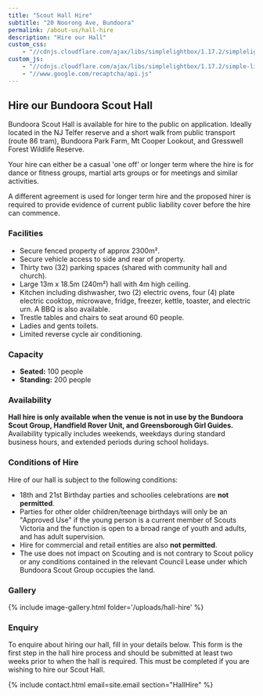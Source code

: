 ```yaml
---
title: "Scout Hall Hire"
subtitle: "20 Noorong Ave, Bundoora"
permalink: /about-us/hall-hire
description: "Hire our Hall"
custom_css:
    - "//cdnjs.cloudflare.com/ajax/libs/simplelightbox/1.17.2/simplelightbox.min.css"
custom_js:
    - "//cdnjs.cloudflare.com/ajax/libs/simplelightbox/1.17.2/simple-lightbox.min.js"
    - "//www.google.com/recaptcha/api.js"
---
```


## Hire our Bundoora Scout Hall

Bundoora Scout Hall is available for hire to the public on application. Ideally located in the NJ Telfer reserve and a short walk from public transport (route 86 tram), Bundoora Park Farm, Mt Cooper Lookout, and Gresswell Forest Wildlife Reserve.

Your hire can either be a casual 'one off' or longer term where the hire is for dance or fitness groups, martial arts groups or for meetings and similar activities.

A different agreement is used for longer term hire and the proposed hirer is required to provide evidence of current public liability cover before the hire can commence.

### Facilities

*   Secure fenced property of approx 2300m².
*   Secure vehicle access to side and rear of property.
*   Thirty two (32) parking spaces (shared with community hall and church).
*   Large 13m x 18.5m (240m²) hall with 4m high ceiling.
*   Kitchen including dishwasher, two (2) electric ovens, four (4) plate electric cooktop, microwave, fridge, freezer, kettle, toaster, and electric urn. A BBQ is also available.
*   Trestle tables and chairs to seat around 60 people.
*   Ladies and gents toilets.
*   Limited reverse cycle air conditioning.

### Capacity

*   **Seated:** 100 people
*   **Standing:** 200 people

### Availability

**Hall hire is only available when the venue is not in use by the Bundoora Scout Group, Handfield Rover Unit, and Greensborough Girl Guides.** Availability typically includes weekends, weekdays during standard business hours, and extended periods during school holidays.

### Conditions of Hire

Hire of our hall is subject to the following conditions:

*   18th and 21st Birthday parties and schoolies celebrations are **not permitted**.
*   Parties for other older children/teenage birthdays will only be an "Approved Use" if the young person is a current member of Scouts Victoria and the function is open to a broad range of youth and adults, and has adult supervision.
*   Hire for commercial and retail entities are also **not permitted**.
*   The use does not impact on Scouting and is not contrary to Scout policy or any conditions contained in the relevant Council Lease under which Bundoora Scout Group occupies the land.

### Gallery

{% include image-gallery.html folder='/uploads/hall-hire' %}

### Enquiry

To enquire about hiring our hall, fill in your details below. This form is the first step in the hall hire process and should be submitted at least two weeks prior to when the hall is required. This must be completed if you are wishing to hire our Scout Hall.

{% include contact.html email=site.email section="HallHire" %}